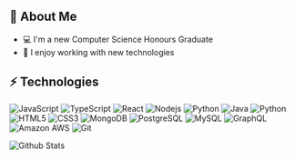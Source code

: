## 🌊 About Me

- 💻 I'm a new Computer Science Honours Graduate
- 🔨 I enjoy working with new technologies

## ⚡ Technologies

![JavaScript](https://img.shields.io/badge/-JavaScript-yellow?style=flat-square&logo=javascript)
![TypeScript](https://img.shields.io/badge/-TypeScript-007ACC?style=flat-square&logo=typescript)
![React](https://img.shields.io/badge/-React-blue?style=flat-square&logo=react)
![Nodejs](https://img.shields.io/badge/-Nodejs-green?style=flat-square&logo=Node.js)
![Python](https://img.shields.io/badge/-Python-lightblue?style=flat-square&logo=python)
![Java](https://img.shields.io/badge/-Java-E34A86?style=flat-square&logo=java)
![Python](https://img.shields.io/badge/-Pytorch-orange?style=flat-square&logo=pytorch)
![HTML5](https://img.shields.io/badge/-HTML5-E34F26?style=flat-square&logo=html5&logoColor=white)
![CSS3](https://img.shields.io/badge/-CSS3-1572B6?style=flat-square&logo=css3)
![MongoDB](https://img.shields.io/badge/-MongoDB-darkgreen?style=flat-square&logo=mongodb)
![PostgreSQL](https://img.shields.io/badge/-PostgreSQL-336791?style=flat-square&logo=postgresql)
![MySQL](https://img.shields.io/badge/-MySQL-black?style=flat-square&logo=mysql)
![GraphQL](https://img.shields.io/badge/-GraphQL-E10098?style=flat-square&logo=graphql)
![Amazon AWS](https://img.shields.io/badge/Amazon%20AWS-232F3E?style=flat-square&logo=amazon-aws)
![Git](https://img.shields.io/badge/-Git-black?style=flat-square&logo=git)


![Github Stats](https://github-readme-stats.vercel.app/api?username=SheldonReay&count_private=true&show_icons=true&include_all_commits=true&hide=issues&theme=graywhite)
